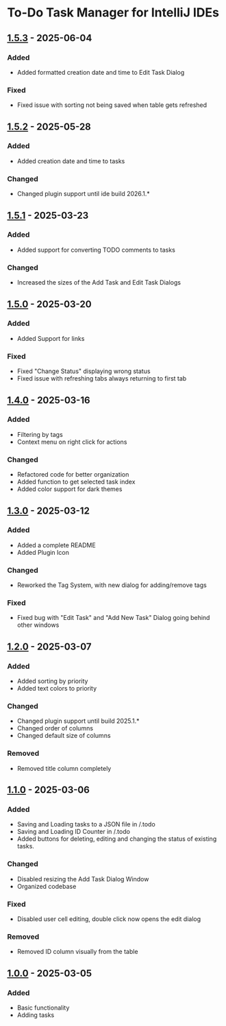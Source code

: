 # To-Do Task Manager for IntelliJ IDEs

## [1.5.3] - 2025-06-04

### Added

- Added formatted creation date and time to Edit Task Dialog

### Fixed

- Fixed issue with sorting not being saved when table gets refreshed

## [1.5.2] - 2025-05-28

### Added

- Added creation date and time to tasks

### Changed

- Changed plugin support until ide build 2026.1.*

## [1.5.1] - 2025-03-23

### Added

- Added support for converting TODO comments to tasks

### Changed

- Increased the sizes of the Add Task and Edit Task Dialogs

## [1.5.0] - 2025-03-20

### Added

- Added Support for links

### Fixed

- Fixed "Change Status" displaying wrong status
- Fixed issue with refreshing tabs always returning to first tab

## [1.4.0] - 2025-03-16

### Added

- Filtering by tags
- Context menu on right click for actions

### Changed

- Refactored code for better organization
- Added function to get selected task index
- Added color support for dark themes

## [1.3.0] - 2025-03-12

### Added

- Added a complete README
- Added Plugin Icon

### Changed

- Reworked the Tag System, with new dialog for adding/remove tags

### Fixed

- Fixed bug with "Edit Task" and "Add New Task" Dialog going behind other windows

## [1.2.0] - 2025-03-07

### Added

- Added sorting by priority
- Added text colors to priority

### Changed

- Changed plugin support until build 2025.1.*
- Changed order of columns
- Changed default size of columns

### Removed

- Removed title column completely

## [1.1.0] - 2025-03-06

### Added

- Saving and Loading tasks to a JSON file in /.todo
- Saving and Loading ID Counter in /.todo
- Added buttons for deleting, editing and changing the status of existing tasks.

### Changed

- Disabled resizing the Add Task Dialog Window
- Organized codebase

### Fixed

- Disabled user cell editing, double click now opens the edit dialog

### Removed

- Removed ID column visually from the table

## [1.0.0] - 2025-03-05

### Added

- Basic functionality
- Adding tasks

[1.5.3]: https://github.com/markbakos/intellij-todo-now/
[1.5.2]: https://github.com/markbakos/intellij-todo-now/
[1.5.1]: https://github.com/markbakos/intellij-todo-now/
[1.5.0]: https://github.com/markbakos/intellij-todo-now/
[1.4.0]: https://github.com/markbakos/intellij-todo-now/
[1.3.0]: https://github.com/markbakos/intellij-todo-now/
[1.2.0]: https://github.com/markbakos/intellij-todo-now/
[1.1.0]: https://github.com/markbakos/intellij-todo-now/
[1.0.0]: https://github.com/markbakos/intellij-todo-now/
